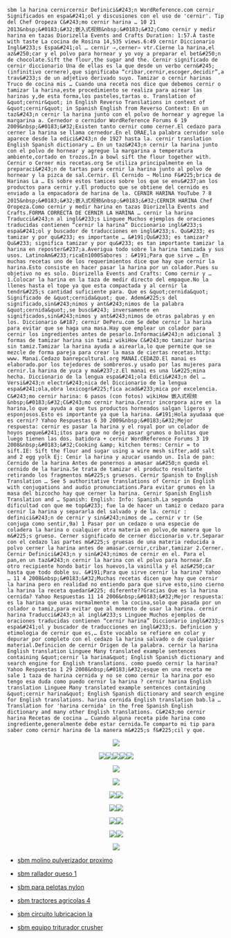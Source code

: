 
```
sbm la harina cernircernir Definici&#243;n WordReference.com cernir Significados en espa&#241;ol y discusiones con el uso de 'cernir'. Tip del Chef Oropeza C&#243;mo cernir harina … 10 21 2013&nbsp;&#0183;&#32;嵌入式视频&nbsp;&#0183;&#32;Como cernir y medir harina en tazas Diorizella Events and Crafts Duration: 1:57.A taste with taste La cocina de Rosina 14,535 views.6:49 cernir Diccionario Ingl&#233;s Espa&#241;ol … cernir ⇒,cerner⇒ vtr.Cierne la harina,el az&#250;car y el polvo para hornear y yo voy a preparar el bet&#250;n de chocolate.Sift the flour,the sugar and the. Cernir significado de cernir diccionario Una de ellas es la que desde un verbo cern&#245; (infinitivo cernere),que significaba “cribar,cernir,escoger,decidir”,a trav&#233;s de un adjetivo derivado suyo. Tamizar o cernir harinas Truco de cocina mis … Cuando una receta nos dice que debemos cernir o tamizar la harina,este procedimiento se realiza para airear las harinas y,de esta forma,los pasteles,tartas o. Translation of &quot;cernir&quot; in English Reverso Translations in context of &quot;cernir&quot; in Spanish English from Reverso Context: En un taz&#243;n cernir la harina junto con el polvo de hornear y agregue la margarina a. Cernedor o cernidor WordReference Forums 6 19 2009&nbsp;&#0183;&#32;Existen tanto cernir como cerner.El cedazo para cerner la harina se llama cernedor.En el DRAE,la palabra cernidor solo aparece desde la edici&#243;n de 1927 hasta la. cernir translation English Spanish dictionary … En un taz&#243;n cernir la harina junto con el polvo de hornear y agregue la margarina a temperatura ambiente,cortado en trozos.In a bowl sift the flour together with. Cernir o Cerner mis recetas.org Se utiliza principalmente en la preparaci&#243;n de tartas para cernir la harina junto al polvo de hornear y la pizca de sal.Cernir. El Cernido ~ Molino F&#225;brica de Harinas La … Es sobre estos tamices sobre los que se env&#237;an los productos para cernir y.El producto que se obtiene del cernido es enviado a la empacadora de harina de la. CERNIR HARINA YouTube 7 8 2015&nbsp;&#0183;&#32;嵌入式视频&nbsp;&#0183;&#32;CERNIR HARINA Chef Oropeza.Como cernir y medir harina en tazas Diorizella Events and Crafts.FORMA CORRECTA DE CERNIR LA HARINA … cernir la harina Traducci&#243;n al ingl&#233;s Linguee Muchos ejemplos de oraciones traducidas contienen “cernir la harina” Diccionario ingl&#233;s espa&#241;ol y buscador de traducciones en ingl&#233;s. Qu&#233; es tamizar y por qu&#233; es importante … &#191;Qu&#233; es tamizar? Qu&#233; significa tamizar y por qu&#233; es tan importante tamizar la harina en reposter&#237;a.Averigua todo sobre la harina tamizada y sus usos. LatinoAm&#233;ricaEn1000Sabores : &#191;Para que sirve … En muchas recetas uno de los requerimientos dice que hay que cernir la harina.Esto consiste en hacer pasar la harina por un colador.Pues su objetivo no es solo. Diorizella Events and Crafts: Como cernir y … 1.Colocar la harina en la taza de medir directo del empaque.No la llenes hasta el tope ya que esta compactada y al cernir la tendr&#225;s cantidad suficiente para. Que es &quot;cernida&quot; Significado de &quot;cernida&quot; que. Adem&#225;s del significado,sin&#243;nimos y ant&#243;nimos de la palabra &quot;cernida&quot;,se busc&#243; inversamente en significados,sin&#243;nimos y ant&#243;nimos de otras palabras y en los. Diccionario &#187; cernir DePeru.com Se debe cernir la harina para evitar que se haga una masa.Hay que emplear un colador para cernir los ingredientes antes de pesarlo.Informaci&#243;n adicional 3 formas de tamizar harina sin tamiz wikiHow C&#243;mo tamizar harina sin tamiz.Tamizar la harina ayuda a airearla,lo que permite que se mezcle de forma pareja para crear la masa de ciertas recetas.http: www. Manai.Cedazo banrepcultural.org MANAI.CEDAZO.El manai es elaborado.por los tejedores de sombreros.y usado por las mujeres para cernir.la harina de yuca y ma&#237;z.El manai es una l&#225;mina hecha. Diccionario de la lengua espa&#241;ola Edici&#243;n del … Versi&#243;n electr&#243;nica del Diccionario de la lengua espa&#241;ola,obra lexicogr&#225;fica acad&#233;mica por excelencia. C&#243;mo cernir harina: 6 pasos (con fotos) wikiHow 嵌入式视频&nbsp;&#0183;&#32;C&#243;mo cernir harina.Cernir incorpora aire en la harina,lo que ayuda a que tus productos horneados salgan ligeros y esponjosos.Esto es importante ya que la harina. &#191;Hola ayudaaa que es cernir? Yahoo Respuestas 6 30 2009&nbsp;&#0183;&#32;Mejor respuesta: cernir es pasar la harina y el royal por un colador de hoyos peque&#241;itos para que no deje pasar grumos o bolitas que luego tienen las dos. batidora + cernir WordReference Forums 3 19 2008&nbsp;&#0183;&#32;Cooking &amp; kitchen terms: Cernir = to sift.IE: Sift the flour and sugar using a wire mesh sifter,add salt and 2 egg yolk Ej: Cenir la harina y azucar usando un. Isla de pan: Cernido de la harina Antes de ponernos a amasar a&#250;n queda el cernido de la harina.Se trata de tamizar el producto resultante retirando los fragmentos m&#225;s gruesos. Cernir Spanish to English Translation … See 5 authoritative translations of Cernir in English with conjugations and audio pronunciations.Para evitar grumos en la masa del bizcocho hay que cerner la harina. Cernir Spanish English Translation and … Spanish: English: Info: Spanish.La segunda dificultad con que me top&#233; fue la de hacer un tamiz o cedazo para cernir la harina y separarla del salvado y de la. cernir : definici&#243;n de cernir y sin&#243;nimos de … cernir v tr (Se conjuga como sentir,9a) 1 Pasar por un cedazo o una especie de coladera la harina o cualquier otra materia en polvo,de manera que lo m&#225;s grueso. Cerner significado de cerner diccionario v.tr.Separar con el cedazo las partes m&#225;s gruesas de una materia reducida a polvo cerner la harina antes de amasar.cernir,cribar,tamizar 2.Cerner. Cernir Definici&#243;n y sin&#243;nimos de cernir en el. Para el pan,en un taz&#243;n cernir la harina con el polvo para hornear.En otro recipiente hondo batir los huevos,la vainilla y el az&#250;car hasta que todo doble su. &#191;Para que sirve cernir la harina? Yahoo … 11 4 2008&nbsp;&#0183;&#32;Muchas recetas dicen que hay que cernir la harina pero en realidad no entiendo para que sirve esto,sino cierno la harina la receta quedar&#225; diferente??Gracias Que es la harina cernida? Yahoo Respuestas 11 14 2006&nbsp;&#0183;&#32;Mejor respuesta: es la harina que usas normalmente en la cocina,solo que pasada por un colador o tamiz,para evitar que al momento de usar la harina. cernir harina Traducci&#243;n al ingl&#233;s Linguee Muchos ejemplos de oraciones traducidas contienen “cernir harina” Diccionario ingl&#233;s espa&#241;ol y buscador de traducciones en ingl&#233;s. Definicion y etimologia de cernir que es,… Este vocablo se refiere en colar y depurar por completo con el cedazo la harina salvado o de cualquier material.Definicion de cernir Origen de la palabra. cernir la harina English translation Linguee Many translated example sentences containing &quot;cernir la harina&quot; English Spanish dictionary and search engine for English translations. como puedo cernir la harina? Yahoo Respuestas 1 29 2008&nbsp;&#0183;&#32;esque en una receta me sale 1 taza de harina cernida y no se como cernir la harina por eso tengo esa duda como puedo cernir la harina ? cernir harina English translation Linguee Many translated example sentences containing &quot;cernir harina&quot; English Spanish dictionary and search engine for English translations. harina cernida English translation bab.la … Translation for 'harina cernida' in the free Spanish English dictionary and many other English translations. C&#243;mo cernir harina Recetas de cocina … Cuando alguna receta pide harina como ingrediente,generalmente debe estar cernida.Te comparto mi tip para saber como cernir harina de la manera m&#225;s f&#225;cil y que. 
```

<div align="center">

<a href="https://es-crusher.shibang-china.com/github&k=sbm+la+harina+cernir"><img src="https://static.shibang-china.com/es/crusher/logo.jpg"></a>

<a href="https://es-crusher.shibang-china.com/github&k=sbm+la+harina+cernir"><img src="https://static.shibang-china.com/es/crusher/index.jpg"></a><a href="https://es-crusher.shibang-china.com/material.htmlgithub&k=sbm+la+harina+cernir"><img src="https://static.shibang-china.com/es/crusher/material.jpg"></a><a href="https://es-crusher.shibang-china.com/application.htmlgithub&k=sbm+la+harina+cernir"><img src="https://static.shibang-china.com/es/crusher/application.jpg"></a><a href="https://es-crusher.shibang-china.com/aboutus.htmlgithub&k=sbm+la+harina+cernir"><img src="https://static.shibang-china.com/es/crusher/aboutus.jpg"></a><a href="https://es-crusher.shibang-china.com/contact.htmlgithub&k=sbm+la+harina+cernir"><img src="https://static.shibang-china.com/es/crusher/contact.jpg"></a>

<a href="https://es-crusher.shibang-china.com/github&k=sbm+la+harina+cernir"><img src="https://static.shibang-china.com/es/crusher/banner.jpg"></a>

<a href="https://swt.shibang-china.com/github&k=sbm+la+harina+cernir"><img src="https://static.shibang-china.com/es/crusher/text.jpg"></a>

<a href="https://swt.shibang-china.com/github&k=sbm+la+harina+cernir"><img src="https://static.shibang-china.com/es/crusher/chat.jpg"></a><a href="https://es-crusher.shibang-china.com/contact.htmlgithub&k=sbm+la+harina+cernir"><img src="https://static.shibang-china.com/es/crusher/message.jpg"></a>

<a href="https://es-crusher.shibang-china.com/products/pe.htmlgithub&k=sbm+la+harina+cernir"><img src="https://static.shibang-china.com/es/crusher/pe.jpg"></a><a href="https://es-crusher.shibang-china.com/products/pf.htmlgithub&k=sbm+la+harina+cernir"><img src="https://static.shibang-china.com/es/crusher/pf.jpg"></a>

<a href="https://es-crusher.shibang-china.com/products/hpt.htmlgithub&k=sbm+la+harina+cernir"><img src="https://static.shibang-china.com/es/crusher/hpt.jpg"></a><a href="https://es-crusher.shibang-china.com/products/vsi.htmlgithub&k=sbm+la+harina+cernir"><img src="https://static.shibang-china.com/es/crusher/vsi.jpg"></a>

<a href="https://es-crusher.shibang-china.com/products/klv.htmlgithub&k=sbm+la+harina+cernir"><img src="https://static.shibang-china.com/es/crusher/klv.jpg"></a><a href="https://es-crusher.shibang-china.com/products/portable.htmlgithub&k=sbm+la+harina+cernir"><img src="https://static.shibang-china.com/es/crusher/portable.jpg"></a>

<a href="https://swt.shibang-china.com/github&k=sbm+la+harina+cernir"><img src="https://static.shibang-china.com/es/crusher/case.jpg"></a>

</div>


* [sbm molino pulverizador proximo](sbm%20molino%20pulverizador%20proximo.md)

* [sbm rallador queso 1](sbm%20rallador%20queso%201.md)

* [sbm para pelotas nylon](sbm%20para%20pelotas%20nylon.md)

* [sbm tractores agricolas 4](sbm%20tractores%20agricolas%204.md)

* [sbm circuito lubricacion la](sbm%20circuito%20lubricacion%20la.md)

* [sbm equipo triturador crusher](sbm%20equipo%20triturador%20crusher.md)